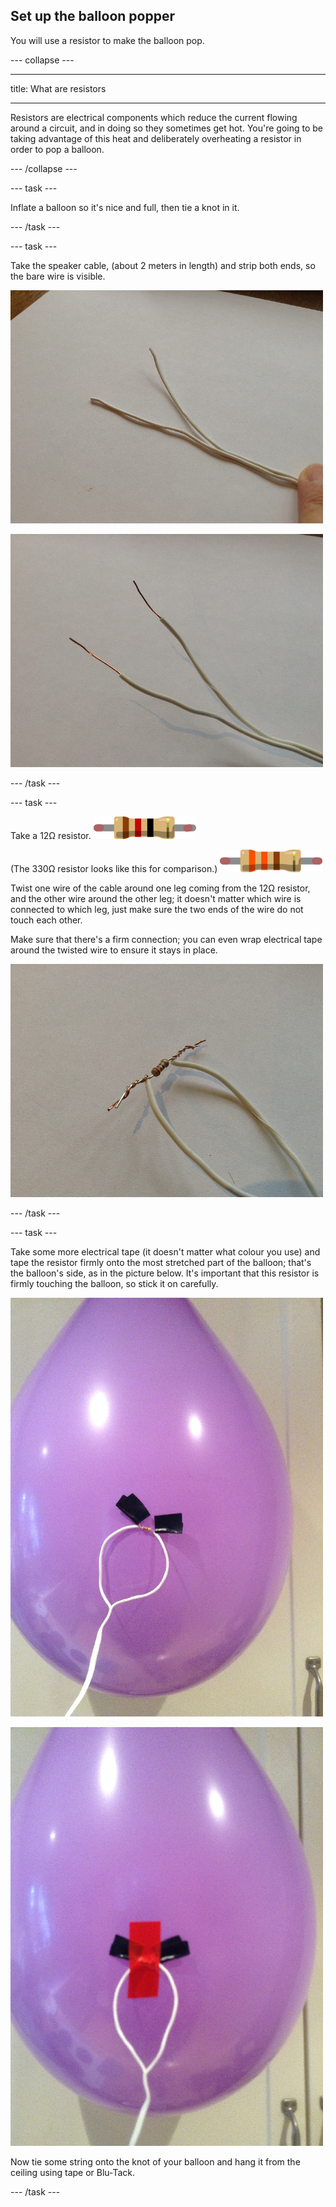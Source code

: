 ## Set up the balloon popper

You will use a resistor to make the balloon pop.

--- collapse ---

---

title: What are resistors

---

Resistors are electrical components which reduce the current flowing around a circuit, and in doing so they sometimes get hot. You're going to be taking advantage of this heat and deliberately overheating a resistor in order to pop a balloon.

--- /collapse ---

--- task ---

Inflate a balloon so it's nice and full, then tie a knot in it.

--- /task ---

--- task ---

Take the speaker cable, (about 2 meters in length) and strip both ends, so the bare wire is visible.

![2-core speaker cable](images/step1_point2_wires.jpg)

![2-core speaker cable, with stripped ends](images/step1_point2_strippedwires.jpg)

--- /task ---

--- task ---

Take a 12Ω resistor. 
![12ohm resistor](images/12ohm.png)

(The 330Ω resistor looks like this for comparison.)
![330ohm resistor](images/330ohm.png)

Twist one wire of the cable around one leg coming from the 12Ω resistor, and the other wire around the other leg; it doesn't matter which wire is connected to which leg, just make sure the two ends of the wire do not touch each other.

Make sure that there's a firm connection; you can even wrap electrical tape around the twisted wire to ensure it stays in place.

![A resistor secured to speaker cable](images/step1_point3_resistor.jpg)

--- /task ---

--- task ---

Take some more electrical tape (it doesn't matter what colour you use) and tape the resistor firmly onto the most stretched part of the balloon; that's the balloon's side, as in the picture below. It's important that this resistor is firmly touching the balloon, so stick it on carefully.

![A resistor secured to the side of a balloon](images/step1_point4_positionofresistor.jpg)

![The resistor secured with even more tape!](images/step1_point4_tapedresistor.jpg)

Now tie some string onto the knot of your balloon and hang it from the ceiling using tape or Blu-Tack.

--- /task ---


